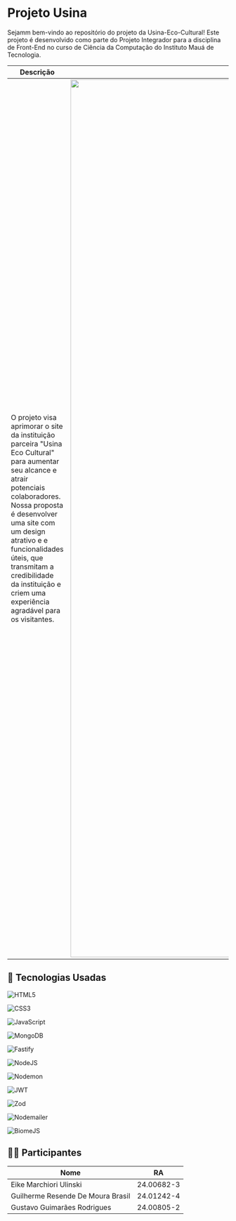# Projeto Usina
Sejamm bem-vindo ao repositório do projeto da Usina-Eco-Cultural! Este projeto é desenvolvido como parte do Projeto Integrador para a disciplina de Front-End no curso de Ciência da Computação do Instituto Mauá
de Tecnologia.

| Descrição | Imagem |
|-------------------------------------------------------------------------------------------------------------------------------------------------------------------------------------------------------------------------------------------------------------------------------------------------------------------------------------------------------------|-------------------------------------------|
| O projeto visa aprimorar o site da instituição parceira "Usina Eco Cultural" para aumentar seu alcance e atrair potenciais colaboradores. Nossa proposta é desenvolver uma site com um design atrativo e  e funcionalidades úteis, que transmitam a credibilidade da instituição e criem uma experiência agradável para os visitantes. | <img src="images/fachada_semeador.jpg" width="2000"/> |


## 🔧 Tecnologias Usadas

![HTML5](https://img.shields.io/badge/html5-%23E34F26.svg?style=for-the-badge&logo=html5&logoColor=white)

![CSS3](https://img.shields.io/badge/css3-%231572B6.svg?style=for-the-badge&logo=css3&logoColor=white)

![JavaScript](https://img.shields.io/badge/javascript-%23323330.svg?style=for-the-badge&logo=javascript&logoColor=%23F7DF1E)

![MongoDB](https://img.shields.io/badge/MongoDB-%234ea94b.svg?style=for-the-badge&logo=mongodb&logoColor=white)

![Fastify](https://img.shields.io/badge/fastify-%23000000.svg?style=for-the-badge&logo=fastify&logoColor=white)

![NodeJS](https://img.shields.io/badge/node.js-6DA55F?style=for-the-badge&logo=node.js&logoColor=white)

![Nodemon](https://img.shields.io/badge/NODEMON-%23323330.svg?style=for-the-badge&logo=nodemon&logoColor=%BBDEAD)

![JWT](https://img.shields.io/badge/JWT-black?style=for-the-badge&logo=JSON%20web%20tokens)

![Zod](https://img.shields.io/badge/zod-%233068b7.svg?style=for-the-badge&logo=zod&logoColor=white)

![Nodemailer](https://img.shields.io/badge/Nodemailer-%23009639.svg?style=for-the-badge&logo=nodemailer&logoColor=white)

![BiomeJS](https://img.shields.io/badge/BiomeJS-%23328AF1.svg?style=for-the-badge&logo=biome&logoColor=white)

## 👨‍💻 Participantes
| Nome                                         | RA          |
|----------------------------------------------|-------------|
| Eike Marchiori Ulinski                       | 24.00682-3  |
| Guilherme Resende De Moura Brasil            | 24.01242-4  |
| Gustavo Guimarães Rodrigues                  | 24.00805-2  |

